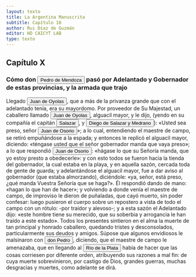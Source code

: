 ```yaml
---
layout: texto
title: La Argentina Manuscrita
subtitle: Capítulo 10
author: Rui Díaz de Guzmán
editor: HD CAICYT LAB
type: texto
---
```


## Capítulo X
### Cómo don <button class="balloon" data-balloon-pos="up" data-balloon-length="large" data-balloon="person">Pedro de Mendoza</button> pasó por Adelantado y Gobernador de estas provincias, y la armada que trajo


Llegado <button class="balloon" data-balloon-pos="up" data-balloon-length="large" data-balloon="Explorer">Juan de Oyolas</button>, que a más de la privanza grande que con el adelantado tenía, era su mayordomo. Por proveedor de Su Majestad, un caballero llamado <button class="balloon" data-balloon-pos="up" data-balloon-length="large" data-balloon="Explorer">Juan de Oyolas</button>, alguacil mayor, y le dijo, (yendo en su compañía el capitán <button class="balloon" data-balloon-pos="up" data-balloon-length="large" data-balloon="person">Salazar</button>, y <button class="balloon" data-balloon-pos="up" data-balloon-length="large" data-balloon="person">Diego de Salazar y Medrano</button>): «Usted sea preso, señor <button class="balloon" data-balloon-pos="up" data-balloon-length="large" data-balloon="person">Juan de Osorio</button>»; a lo cual, entendiendo el maestre de campo, se retiró empuñándose a la espada; y entonces le replicó el alguacil mayor, diciendo: «téngase usted que el señor gobernador manda que vaya preso»; a lo que respondió <button class="balloon" data-balloon-pos="up" data-balloon-length="large" data-balloon="person">Juan de Osorio</button>: «hágase lo que su Señoría manda, que yo estoy presto a obedecerle»: y con esto todos se fueron hacia la tienda del gobernador, la cual estaba en la playa, y en aquella sazón, cercada toda de gente de guarda; y adelantándose el alguacil mayor, fue a dar aviso al gobernador (que estaba almorzando), diciéndole: «ya, señor, está preso, ¿qué manda Vuestra Señoría que se haga?». Él respondió dando de mano: «hagan lo que han de hacer»; y volviendo a donde venía el maestre de campo, de improviso le dieron de puñaladas, que cayó muerto, sin poder confesar: luego pusieron el cuerpo sobre un repostero a vista de todo el campo con un rótulo: -por traidor y alevoso-; y a esta sazón el Adelantado dijo: «este hombre tiene su merecido, que su soberbia y arrogancia le han traído a este estado». Todos los presentes sintieron en el alma la muerte de tan principal y honrado caballero, quedando tristes y desconsolados, particularmente sus deudos y amigos. Súpose que algunos envidiosos le malsinaron con <button class="balloon" data-balloon-pos="up" data-balloon-length="large" data-balloon="person">don Pedro</button>, diciendo, que el maestre de campo le amenazaba, que en llegando al <a href="https://recogito.pelagios.org/document/wzqxhk0h3vpikm/part/1/edit#009ac429-2297-465c-87dc-2ba737141ab0" target="_blank"><button class="balloon" data-balloon-pos="up" data-balloon-length="large" data-balloon="River">Río de la Plata</button></a> había de hacer que las cosas corriesen por diferente orden, atribuyendo sus razones a mal fin: de cuya muerte sobrevinieron, por castigo de Dios, grandes guerras, muchas desgracias y muertes, como adelante se dirá.